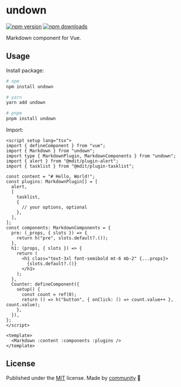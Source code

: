# undown

[![npm version](https://img.shields.io/npm/v/undown?color=yellow)](https://npmjs.com/package/undown)
[![npm downloads](https://img.shields.io/npm/dm/undown?color=yellow)](https://npm.chart.dev/undown)

Markdown component for Vue.

## Usage

Install package:

```sh
# npm
npm install undown

# yarn
yarn add undown

# pnpm
pnpm install undown
```

Import:

```vue
<script setup lang="tsx">
import { defineComponent } from "vue";
import { Markdown } from "undown";
import type { MarkdownPlugin, MarkdownComponents } from "undown";
import { alert } from "@mdit/plugin-alert";
import { tasklist } from "@mdit/plugin-tasklist";

const content = "# Hello, World!";
const plugins: MarkdownPlugin[] = [
  alert,
  [
    tasklist,
    {
      // your options, optional
    },
  ],
];
const components: MarkdownComponents = {
  pre: (_props, { slots }) => {
    return h("pre", slots.default?.());
  },
  h1: (props, { slots }) => {
    return (
      <h1 class="text-3xl font-semibold mt-6 mb-2" {...props}>
        {slots.default?.()}
      </h1>
    );
  },
  Counter: defineComponent({
    setup() {
      const count = ref(0);
      return () => h("button", { onClick: () => count.value++ }, count.value);
    },
  }),
};
</script>

<template>
  <Markdown :content :components :plugins />
</template>
```

## License

Published under the [MIT](https://github.com/KABBOUCHI/undown/blob/main/LICENSE) license.
Made by [community](https://github.com/KABBOUCHI/undown/graphs/contributors) 💛
